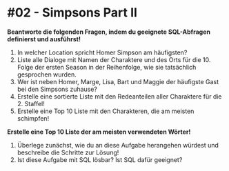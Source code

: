 # \#02 - Simpsons Part II

**Beantworte die folgenden Fragen, indem du geeignete SQL-Abfragen definierst und ausführst!**

1. In welcher Location spricht Homer Simpson am häufigsten?
2. Liste alle Dialoge mit Namen der Charaktere und des Orts für die 10. Folge der ersten Season in der Reihenfolge, wie sie tatsächlich gesprochen wurden.
3. Wer ist neben Homer, Marge, Lisa, Bart und Maggie der häufigste Gast bei den Simpsons zuhause?
4. Erstelle eine sortierte Liste mit den Redeanteilen aller Charaktere für die 2. Staffel!
5. Erstelle eine Top 10 Liste mit den Charakteren, die am meisten schimpfen!

**Erstelle eine Top 10 Liste der am meisten verwendeten Wörter!**

1. Überlege zunächst, wie du an diese Aufgabe herangehen würdest und beschreibe die Schritte zur Lösung!
2. Ist diese Aufgabe mit SQL lösbar? Ist SQL dafür geeignet?



